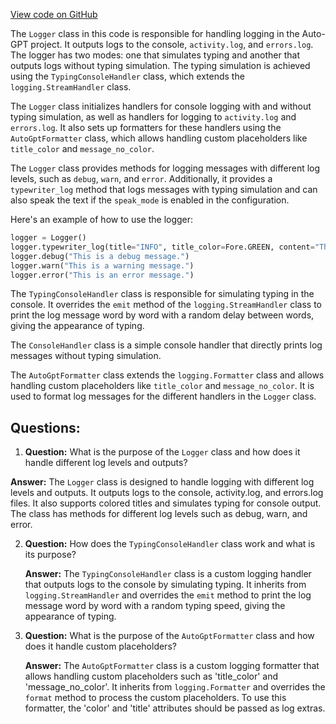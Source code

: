 [View code on GitHub](https://github.com/Significant-Gravitas/Auto-GPT/autogpt/logger.py)

The `Logger` class in this code is responsible for handling logging in the Auto-GPT project. It outputs logs to the console, `activity.log`, and `errors.log`. The logger has two modes: one that simulates typing and another that outputs logs without typing simulation. The typing simulation is achieved using the `TypingConsoleHandler` class, which extends the `logging.StreamHandler` class.

The `Logger` class initializes handlers for console logging with and without typing simulation, as well as handlers for logging to `activity.log` and `errors.log`. It also sets up formatters for these handlers using the `AutoGptFormatter` class, which allows handling custom placeholders like `title_color` and `message_no_color`.

The `Logger` class provides methods for logging messages with different log levels, such as `debug`, `warn`, and `error`. Additionally, it provides a `typewriter_log` method that logs messages with typing simulation and can also speak the text if the `speak_mode` is enabled in the configuration.

Here's an example of how to use the logger:

```python
logger = Logger()
logger.typewriter_log(title="INFO", title_color=Fore.GREEN, content="This is an info message.")
logger.debug("This is a debug message.")
logger.warn("This is a warning message.")
logger.error("This is an error message.")
```

The `TypingConsoleHandler` class is responsible for simulating typing in the console. It overrides the `emit` method of the `logging.StreamHandler` class to print the log message word by word with a random delay between words, giving the appearance of typing.

The `ConsoleHandler` class is a simple console handler that directly prints log messages without typing simulation.

The `AutoGptFormatter` class extends the `logging.Formatter` class and allows handling custom placeholders like `title_color` and `message_no_color`. It is used to format log messages for the different handlers in the `Logger` class.
## Questions: 
 1. **Question:** What is the purpose of the `Logger` class and how does it handle different log levels and outputs?

   **Answer:** The `Logger` class is designed to handle logging with different log levels and outputs. It outputs logs to the console, activity.log, and errors.log files. It also supports colored titles and simulates typing for console output. The class has methods for different log levels such as debug, warn, and error.

2. **Question:** How does the `TypingConsoleHandler` class work and what is its purpose?

   **Answer:** The `TypingConsoleHandler` class is a custom logging handler that outputs logs to the console by simulating typing. It inherits from `logging.StreamHandler` and overrides the `emit` method to print the log message word by word with a random typing speed, giving the appearance of typing.

3. **Question:** What is the purpose of the `AutoGptFormatter` class and how does it handle custom placeholders?

   **Answer:** The `AutoGptFormatter` class is a custom logging formatter that allows handling custom placeholders such as 'title_color' and 'message_no_color'. It inherits from `logging.Formatter` and overrides the `format` method to process the custom placeholders. To use this formatter, the 'color' and 'title' attributes should be passed as log extras.